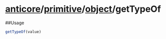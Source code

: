 # [anticore](../../../../../#reference)/[primitive](../../#reference)/[object](../#reference)/<a name="reference">getTypeOf</a>

##Usage

```js
getTypeOf(value)
```